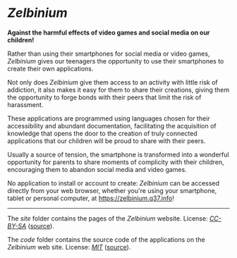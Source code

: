 # *Zelbinium*

**Against the harmful effects of video games and social media on our children!**

Rather than using their smartphones for social media or video games, *Zelbinium* gives our teenagers the opportunity to use their smartphones to create their own applications.

Not only does *Zelbinium* give them access to an activity with little risk of addiction, it also makes it easy for them to share their creations, giving them the opportunity to forge bonds with their peers that limit the risk of harassment.

These applications are programmed using languages chosen for their accessibility and abundant documentation, facilitating the acquisition of knowledge that opens the door to the creation of truly connected applications that our children will be proud to share with their peers.

Usually a source of tension, the smartphone is transformed into a wonderful opportunity for parents to share moments of complicity with their children, encouraging them to abandon social media and video games.

No application to install or account to create: *Zelbinium* can be accessed directly from your web browser, whether you're using your smartphone, tablet or personal computer, at <https://zelbinium.q37.info>!

---

The *site* folder contains the pages of the *Zelbinium* website. License: [*CC-BY-SA*](https://github.com/epeios-q37/zelbinium/blob/main/code/LICENSE) ([source](https://creativecommons.org/licenses/by-sa/4.0/)).

The *code* folder contains the source code of the applications on the *Zelbinium* web site. License: [*MIT*](https://github.com/epeios-q37/zelbinium/blob/main/site/LICENSE) ([source](https://opensource.org/license/mit)).

